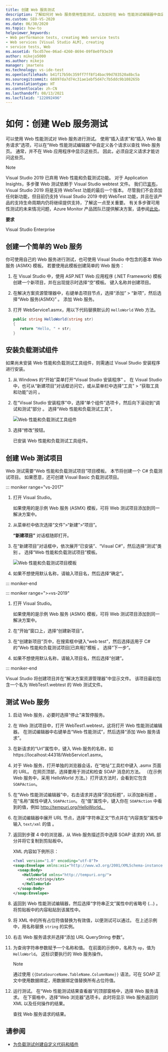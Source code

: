 ```yaml
---
title: 创建 Web 服务测试
description: 了解如何对 Web 服务使用性能测试，以及如何在 Web 性能测试编辑器中自定义请求来查找 Web 服务页面。
ms.custom: SEO-VS-2020
ms.date: 06/30/2020
ms.topic: how-to
helpviewer_keywords:
- Web performance tests, creating Web service tests
- Web services [Visual Studio ALM], creating
- service tests, Web
ms.assetid: fbcd57ee-06ad-4260-8694-09f8e0f93e39
author: mikejo5000
ms.author: mikejo
manager: jmartens
ms.technology: vs-ide-test
ms.openlocfilehash: b41f17b50c359ff7ff8f14bac99d783520a8bc5a
ms.sourcegitcommit: 68897da7d74c31ae1ebf5d47c7b5ddc9b108265b
ms.translationtype: HT
ms.contentlocale: zh-CN
ms.lasthandoff: 08/13/2021
ms.locfileid: "122092496"
---
```

# <a name="how-to-create-a-web-service-test"></a>如何：创建 Web 服务测试

可以使用 Web 性能测试对 Web 服务进行测试。 使用“插入请求”和“插入 Web 服务请求”选项，可以在“Web 性能测试编辑器”中自定义各个请求以查找 Web 服务页。 通常，并不在 Web 应用程序中显示这些页。 因此，必须自定义请求才能访问这些页。

>[!NOTE]
> Visual Studio 2019 已弃用 Web 性能和负载测试功能。 对于 Application Insights，多步骤 Web 测试依赖于 Visual Studio webtest 文件。 我们已[宣布](https://devblogs.microsoft.com/devops/cloud-based-load-testing-service-eol/)，Visual Studio 2019 将是支持 WebTest 功能的最后一个版本。 尽管我们不会添加任何新功能，但目前仍支持 Visual Studio 2019 中的 WebTest 功能，并且在该产品的支持生命周期内仍将继续提供支持，了解这一点至关重要。 有关多步骤可用性测试的未来情况问题，Azure Monitor 产品团队已提供解决方案，请参阅[此处](https://github.com/MicrosoftDocs/azure-docs/issues/26050#issuecomment-468814101)。

**要求**

Visual Studio Enterprise

## <a name="to-create-a-simple-web-service"></a>创建一个简单的 Web 服务

你可使用自己的 Web 服务进行测试，也可使用 Visual Studio 中包含的基本 Web 服务 (ASMX) 模板。 若要使用此模板创建简单的 Web 服务：

1. 在 Visual Studio 中，使用 ASP.NET Web 应用程序 (.NET Framework) 模板创建一个新项目，并在出现提示时选择“空”模板。 键入名称并创建项目。

1. 在解决方案资源管理器中，右键单击项目节点，选择“添加” > “新项”，然后选择“Web 服务(ASMX)”  。 添加 Web 服务。

1. 打开 WebService1.asmx，用以下代码替换默认的 `HelloWorld` Web 方法。

   ```csharp
   public string HelloWorld(string str)
   {
      return "Hello, " + str;
   }
   ```

## <a name="install-the-load-testing-component"></a>安装负载测试组件

如果尚未安装 Web 性能和负载测试工具组件，则需通过 Visual Studio 安装程序进行安装。

1. 从 Windows 的“开始”菜单打开“Visual Studio 安装程序” 。 在 Visual Studio 中，也可从“新建项目”对话框访问它，或从菜单栏中选择“工具” > “获取工具和功能”访问 。

1. 在“Visual Studio 安装程序”中，选择“单个组件”选项卡，然后向下滚动到“调试和测试”部分  。 选择“Web 性能和负载测试工具”。

   ![Web 性能和负载测试工具组件](media/web-perf-load-testing-tools-component.png)

1. 选择“修改”按钮。

   已安装 Web 性能和负载测试工具组件。

## <a name="create-a-web-test-project"></a>创建 Web 测试项目

Web 测试需要“Web 性能和负载测试项目”项目模板。 本节将创建一个 C# 负载测试项目。 如果愿意，还可创建 Visual Basic 负载测试项目。

::: moniker range="vs-2017"

1. 打开 Visual Studio。

   如果使用的是示例 Web 服务 (ASMX) 模板，可将 Web 测试项目添加到同一解决方案中。

2. 从菜单栏中依次选择“文件”>“新建”>“项目”。

   **“新建项目”** 对话框随即打开。

3. 在“新建项目”对话框中，依次展开“已安装”、“Visual C#”，然后选择“测试”类别   。 选择“Web 性能和负载测试项目”模板。

   ![Web 性能和负载测试项目模板](media/web-perf-load-test-project-template.png)

4. 如果不想使用默认名称，请输入项目名，然后选择“确定”。

::: moniker-end

::: moniker range=">=vs-2019"

1. 打开 Visual Studio。

   如果使用的是示例 Web 服务 (ASMX) 模板，可将 Web 测试项目添加到同一解决方案中。

2. 在“开始”窗口上，选择“创建新项目”。

3. 在“创建新项目”页中，在搜索框中键入“web test”，然后选择适用于 C# 的“Web 性能和负载测试项目\[已弃用]”模板  。 选择“下一步”。

4. 如果不想使用默认名称，请输入项目名，然后选择“创建”。

::: moniker-end

   Visual Studio 将创建项目并在“解决方案资源管理器”中显示文件。 该项目最初包含一个名为 WebTest1.webtest 的 Web 测试文件。

## <a name="to-test-a-web-service"></a>测试 Web 服务

1. 启动 Web 服务，必要时选择“停止”来暂停服务。

1. 在 Web 测试项目中，打开 WebTest1.webtest，这将打开 Web 性能测试编辑器。 在测试编辑器中右键单击“Web 性能测试”，然后选择“添加 Web 服务请求”。

1. 在新请求的“Url”属性中，键入 Web 服务的名称，如 https://localhost:44318/WebService1.asmx。

1. 对于 Web 服务，打开单独的浏览器会话，在“地址”工具栏中键入 .asmx 页面的 URL。 在网页顶部，选择要用于测试和检查 SOAP 消息的方法。 （在示例 Web 服务中，采用 HelloWorld 方法。）打开该方法时，会看到它包含 `SOAPAction`。

1. 在“Web 性能测试编辑器”中，右击请求并选择“添加标题”，以添加新标题 。 在“名称”属性中键入 `SOAPAction`。 在“值”属性中，键入你在 `SOAPAction` 中看到的值，例如 http://tempuri.org/HelloWorld。

1. 在测试编辑器中展开 URL 节点，选择“字符串正文”节点并在“内容类型”属性中输入 `text/xml` 的值 。

1. 返回到步骤 4 中的浏览器，从 Web 服务描述页中选择 SOAP 请求的 XML 部分并将它复制到剪贴板中。

   XML 内容如下例所示：

     ```xml
     <?xml version="1.0" encoding="utf-8"?>
     <soap:Envelope xmlns:xsi="http://www.w3.org/2001/XMLSchema-instance" xmlns:xsd="http://www.w3.org/2001/XMLSchema" xmlns:soap="http://schemas.xmlsoap.org/soap/envelope/">
       <soap:Body>
         <HelloWorld xmlns="http://tempuri.org/">
           <str>string</str>
         </HelloWorld>
       </soap:Body>
     </soap:Envelope>
     ```

1. 返回到 Web 性能测试编辑器，然后选择“字符串正文”属性中的省略号 (…) 。 将剪贴板中的内容粘贴到该属性中。

1. 将 XML 中的所有占位符值替换为有效值，以便测试可以通过。 在上述示例中，用名称替换 `string` 的实例。

1. 右击 Web 服务请求并选择“添加 URL QueryString 参数”。

1. 为查询字符串参数赋予一个名称和值。 在前面的示例中，名称为 `op`，值为 `HelloWorld`。 这标识要执行的 Web 服务操作。

    > [!NOTE]
    > 通过使用 `{{DataSourceName.TableName.ColumnName}}` 语法，可在 SOAP 正文中使用数据绑定，用数据绑定值替换所有占位符值。

1. 运行测试。 在“Web 性能测试结果查看器”的顶部窗格中，选择 Web 服务请求。 在下窗格中，选择“Web 浏览器”选项卡。此时将显示 Web 服务返回的 XML 以及任何操作的结果。

   查找 Web 服务请求的结果。

## <a name="see-also"></a>请参阅

- [为负载测试创建自定义代码和插件](../test/create-custom-code-and-plug-ins-for-load-tests.md)
